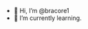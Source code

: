 - 👋 Hi, I’m @bracore1
- 🌱 I’m currently learning.



<!---
bracore1/bracore1 is a ✨ special ✨ repository because its `README.md` (this file) appears on your GitHub profile.
You can click the Preview link to take a look at your changes.
--->

